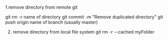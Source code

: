 
1.remove directory from remote git

git rm -r name of directory
git commit -m "Remove duplicated directory"
git push origin name of branch (usually master)

2. remove directory from local file system
git rm -r --cached myFolder


